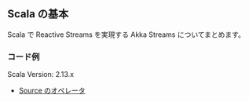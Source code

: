 ## Scala の基本

Scala で Reactive Streams を実現する Akka Streams についてまとめます。

### コード例

Scala Version: 2.13.x

+ [Source のオペレータ](src/test/scala/dev/nomadblacky/scala_examples/akka_stream/SourceOperatorsSpec.scala)
